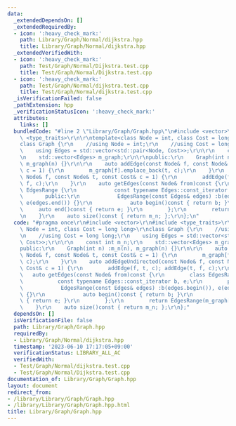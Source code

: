 ```yaml
---
data:
  _extendedDependsOn: []
  _extendedRequiredBy:
  - icon: ':heavy_check_mark:'
    path: Library/Graph/Normal/dijkstra.hpp
    title: Library/Graph/Normal/dijkstra.hpp
  _extendedVerifiedWith:
  - icon: ':heavy_check_mark:'
    path: Test/Graph/Normal/Dijkstra.test.cpp
    title: Test/Graph/Normal/Dijkstra.test.cpp
  - icon: ':heavy_check_mark:'
    path: Test/Graph/Normal/dijkstra.test.cpp
    title: Test/Graph/Normal/dijkstra.test.cpp
  _isVerificationFailed: false
  _pathExtension: hpp
  _verificationStatusIcon: ':heavy_check_mark:'
  attributes:
    links: []
  bundledCode: "#line 2 \"Library/Graph/Graph.hpp\"\n#include <vector>\r\n#include\
    \ <type_traits>\r\n\r\ntemplate<class Node = int, class Cost = long long>\r\n\
    class Graph {\r\n    //using Node = int;\r\n    //using Cost = long long;\r\n\
    \    using Edges = std::vector<std::pair<Node, Cost>>;\r\n\r\n    const int m_n;\r\
    \n    std::vector<Edges> m_graph;\r\n\r\npublic:\r\n    Graph(int n) :m_n(n),\
    \ m_graph(n) {}\r\n\r\n    auto addEdge(const Node& f, const Node& t, const Cost&\
    \ c = 1) {\r\n        m_graph[f].emplace_back(t, c);\r\n    }\r\n    auto addEdgeUndirected(const\
    \ Node& f, const Node& t, const Cost& c = 1) {\r\n        addEdge(f, t, c); addEdge(t,\
    \ f, c);\r\n    }\r\n    auto getEdges(const Node& from)const {\r\n        class\
    \ EdgesRange {\r\n            const typename Edges::const_iterator b, e;\r\n \
    \       public:\r\n            EdgesRange(const Edges& edges) :b(edges.begin()),\
    \ e(edges.end()) {}\r\n            auto begin()const { return b; }\r\n       \
    \     auto end()const { return e; }\r\n        };\r\n        return EdgesRange(m_graph[from]);\r\
    \n    }\r\n    auto size()const { return m_n; };\r\n};\n"
  code: "#pragma once\r\n#include <vector>\r\n#include <type_traits>\r\n\r\ntemplate<class\
    \ Node = int, class Cost = long long>\r\nclass Graph {\r\n    //using Node = int;\r\
    \n    //using Cost = long long;\r\n    using Edges = std::vector<std::pair<Node,\
    \ Cost>>;\r\n\r\n    const int m_n;\r\n    std::vector<Edges> m_graph;\r\n\r\n\
    public:\r\n    Graph(int n) :m_n(n), m_graph(n) {}\r\n\r\n    auto addEdge(const\
    \ Node& f, const Node& t, const Cost& c = 1) {\r\n        m_graph[f].emplace_back(t,\
    \ c);\r\n    }\r\n    auto addEdgeUndirected(const Node& f, const Node& t, const\
    \ Cost& c = 1) {\r\n        addEdge(f, t, c); addEdge(t, f, c);\r\n    }\r\n \
    \   auto getEdges(const Node& from)const {\r\n        class EdgesRange {\r\n \
    \           const typename Edges::const_iterator b, e;\r\n        public:\r\n\
    \            EdgesRange(const Edges& edges) :b(edges.begin()), e(edges.end())\
    \ {}\r\n            auto begin()const { return b; }\r\n            auto end()const\
    \ { return e; }\r\n        };\r\n        return EdgesRange(m_graph[from]);\r\n\
    \    }\r\n    auto size()const { return m_n; };\r\n};"
  dependsOn: []
  isVerificationFile: false
  path: Library/Graph/Graph.hpp
  requiredBy:
  - Library/Graph/Normal/dijkstra.hpp
  timestamp: '2023-06-10 17:17:05+09:00'
  verificationStatus: LIBRARY_ALL_AC
  verifiedWith:
  - Test/Graph/Normal/dijkstra.test.cpp
  - Test/Graph/Normal/Dijkstra.test.cpp
documentation_of: Library/Graph/Graph.hpp
layout: document
redirect_from:
- /library/Library/Graph/Graph.hpp
- /library/Library/Graph/Graph.hpp.html
title: Library/Graph/Graph.hpp
---
```

